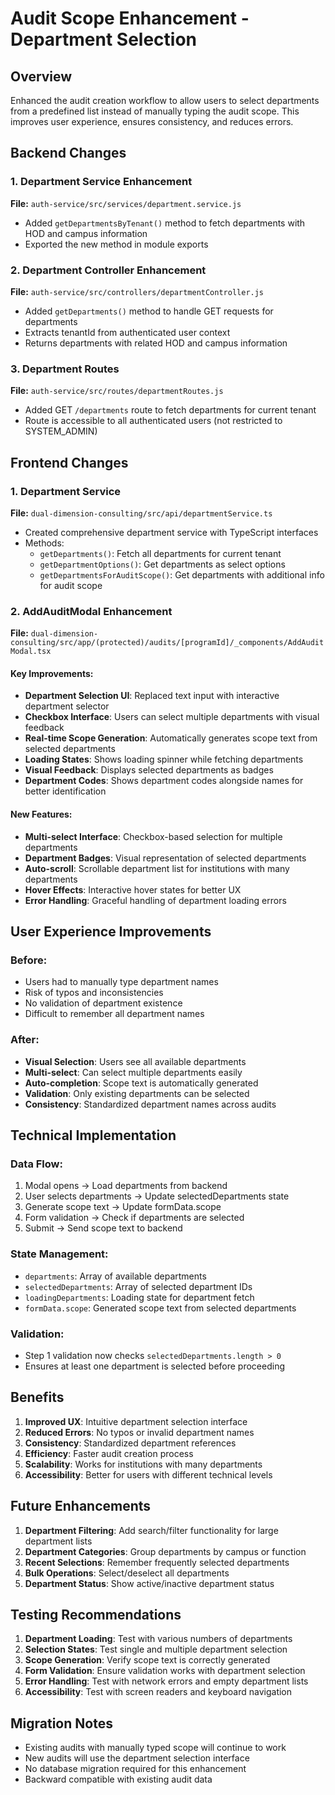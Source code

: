 # Audit Scope Enhancement - Department Selection

## Overview
Enhanced the audit creation workflow to allow users to select departments from a predefined list instead of manually typing the audit scope. This improves user experience, ensures consistency, and reduces errors.

## Backend Changes

### 1. Department Service Enhancement
**File:** `auth-service/src/services/department.service.js`
- Added `getDepartmentsByTenant()` method to fetch departments with HOD and campus information
- Exported the new method in module exports

### 2. Department Controller Enhancement
**File:** `auth-service/src/controllers/departmentController.js`
- Added `getDepartments()` method to handle GET requests for departments
- Extracts tenantId from authenticated user context
- Returns departments with related HOD and campus information

### 3. Department Routes
**File:** `auth-service/src/routes/departmentRoutes.js`
- Added GET `/departments` route to fetch departments for current tenant
- Route is accessible to all authenticated users (not restricted to SYSTEM_ADMIN)

## Frontend Changes

### 1. Department Service
**File:** `dual-dimension-consulting/src/api/departmentService.ts`
- Created comprehensive department service with TypeScript interfaces
- Methods:
  - `getDepartments()`: Fetch all departments for current tenant
  - `getDepartmentOptions()`: Get departments as select options
  - `getDepartmentsForAuditScope()`: Get departments with additional info for audit scope

### 2. AddAuditModal Enhancement
**File:** `dual-dimension-consulting/src/app/(protected)/audits/[programId]/_components/AddAuditModal.tsx`

#### Key Improvements:
- **Department Selection UI**: Replaced text input with interactive department selector
- **Checkbox Interface**: Users can select multiple departments with visual feedback
- **Real-time Scope Generation**: Automatically generates scope text from selected departments
- **Loading States**: Shows loading spinner while fetching departments
- **Visual Feedback**: Displays selected departments as badges
- **Department Codes**: Shows department codes alongside names for better identification

#### New Features:
- **Multi-select Interface**: Checkbox-based selection for multiple departments
- **Department Badges**: Visual representation of selected departments
- **Auto-scroll**: Scrollable department list for institutions with many departments
- **Hover Effects**: Interactive hover states for better UX
- **Error Handling**: Graceful handling of department loading errors

## User Experience Improvements

### Before:
- Users had to manually type department names
- Risk of typos and inconsistencies
- No validation of department existence
- Difficult to remember all department names

### After:
- **Visual Selection**: Users see all available departments
- **Multi-select**: Can select multiple departments easily
- **Auto-completion**: Scope text is automatically generated
- **Validation**: Only existing departments can be selected
- **Consistency**: Standardized department names across audits

## Technical Implementation

### Data Flow:
1. Modal opens → Load departments from backend
2. User selects departments → Update selectedDepartments state
3. Generate scope text → Update formData.scope
4. Form validation → Check if departments are selected
5. Submit → Send scope text to backend

### State Management:
- `departments`: Array of available departments
- `selectedDepartments`: Array of selected department IDs
- `loadingDepartments`: Loading state for department fetch
- `formData.scope`: Generated scope text from selected departments

### Validation:
- Step 1 validation now checks `selectedDepartments.length > 0`
- Ensures at least one department is selected before proceeding

## Benefits

1. **Improved UX**: Intuitive department selection interface
2. **Reduced Errors**: No typos or invalid department names
3. **Consistency**: Standardized department references
4. **Efficiency**: Faster audit creation process
5. **Scalability**: Works for institutions with many departments
6. **Accessibility**: Better for users with different technical levels

## Future Enhancements

1. **Department Filtering**: Add search/filter functionality for large department lists
2. **Department Categories**: Group departments by campus or function
3. **Recent Selections**: Remember frequently selected departments
4. **Bulk Operations**: Select/deselect all departments
5. **Department Status**: Show active/inactive department status

## Testing Recommendations

1. **Department Loading**: Test with various numbers of departments
2. **Selection States**: Test single and multiple department selection
3. **Scope Generation**: Verify scope text is correctly generated
4. **Form Validation**: Ensure validation works with department selection
5. **Error Handling**: Test with network errors and empty department lists
6. **Accessibility**: Test with screen readers and keyboard navigation

## Migration Notes

- Existing audits with manually typed scope will continue to work
- New audits will use the department selection interface
- No database migration required for this enhancement
- Backward compatible with existing audit data 